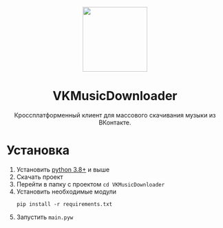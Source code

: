 <p align="center">
  <img src="assets/icon/vk_downloader_icon.png" width="150" />
  <h1 align="center">VKMusicDownloader</h1>
  <p align="center">Кроссплатформенный клиент для массового скачивания музыки из ВКонтакте.</p>
</p>

# **Установка**
1.  Установить [python 3.8+](https://www.python.org/) и выше 
2.  Скачать проект
3.  Перейти в папку с проектом `cd VKMusicDownloader`
4.  Установить необходимые модули
    ```console 
    pip install -r requirements.txt
    ```
5. Запустить `main.pyw`
